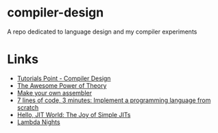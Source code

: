 # compiler-design
A repo dedicated to language design and my compiler experiments

Links
=====
* [Tutorials Point - Compiler Design](http://www.tutorialspoint.com/compiler_design/index.htm)
* [The Awesome Power of Theory](http://www.flownet.com/ron/lambda-calculus.html)
* [Make your own assembler](https://www.mschweighauser.com/make-your-own-assembler-simulator-in-javascript-part1/)
* [7 lines of code, 3 minutes: Implement a programming language from scratch](http://matt.might.net/articles/implementing-a-programming-language/)
* [Hello, JIT World: The Joy of Simple JITs](http://blog.reverberate.org/2012/12/hello-jit-world-joy-of-simple-jits.html)
* [Lambda Nights](http://lambda-nights.com/)
